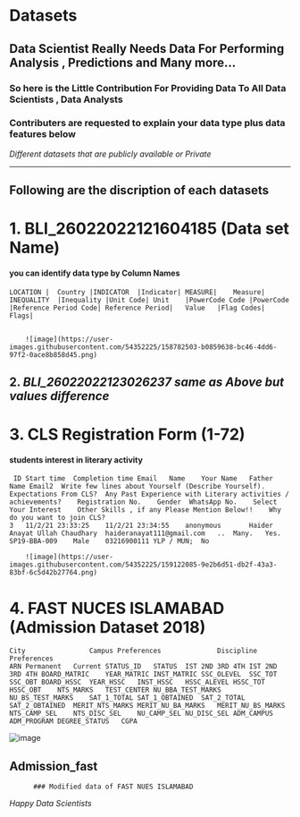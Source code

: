 # Datasets
## Data Scientist Really Needs Data For Performing Analysis , Predictions and Many more...
### So here is the Little Contribution For Providing Data To All Data Scientists , Data Analysts

### Contributers are requested to explain your data type plus data features below

_Different datasets that are publicly available or Private_

_________________________________________________________________________________________

## Following are the discription of each datasets 

# 1.   BLI_26022022121604185 (Data set Name) 
   #### you can identify data type by Column Names
                   
	LOCATION |	Country	|INDICATOR	|Indicator|	MEASURE|	Measure|	INEQUALITY	|Inequality	|Unit Code|	Unit	|PowerCode Code	|PowerCode	|Reference Period Code|	Reference Period|	Value	|Flag Codes|	Flags|
	
	
		![image](https://user-images.githubusercontent.com/54352225/158782503-b0859638-bc46-4dd6-97f2-0ace8b858d45.png)

## 2.    *BLI_26022022123026237 same as Above but values difference*

# 3.  CLS Registration Form (1-72) 
 #### students interest in literary activity
 
	 ID	Start time	Completion time	Email	Name	Your Name	Father Name	Email2	Write few lines about Yourself (Describe Yourself).	Expectations From CLS?	Any Past Experience with Literary activities / achievements?	Registration No.	Gender	WhatsApp No.	Select Your Interest	Other Skills , if any Please Mention Below!!	Why do you want to join CLS?
	3	11/2/21 23:33:25	11/2/21 23:34:55	anonymous		Haider	Anayat Ullah Chaudhary	haideranayat111@gmail.com 	..	Many.	Yes.	SP19-BBA-009 	Male	03216900111	YLP / MUN;	No	
	
		![image](https://user-images.githubusercontent.com/54352225/159122085-9e2b6d51-db2f-43a3-83bf-6c5d42b27764.png)

# 4. FAST NUCES ISLAMABAD (Admission Dataset 2018)

	City				Campus Preferences				Discipline Preferences																																		
	ARN	Permanent	Current	STATUS_ID	STATUS	IST	2ND	3RD	4TH	IST	2ND	3RD	4TH	BOARD_MATRIC	YEAR_MATRIC	INST_MATRIC	SSC_OLEVEL	SSC_TOT	SSC_OBT	BOARD_HSSC	YEAR_HSSC	INST_HSSC	HSSC_ALEVEL	HSSC_TOT	HSSC_OBT	NTS_MARKS	TEST_CENTER	NU_BBA_TEST_MARKS	NU_BS_TEST_MARKS	SAT_1_TOTAL	SAT_1_OBTAINED	SAT_2_TOTAL	SAT_2_OBTAINED	MERIT_NTS_MARKS	MERIT_NU_BA_MARKS	MERIT_NU_BS_MARKS	NTS_CAMP_SEL	NTS_DISC_SEL	NU_CAMP_SEL	NU_DISC_SEL	ADM_CAMPUS	ADM_PROGRAM	DEGREE_STATUS	CGPA
								
![image](https://user-images.githubusercontent.com/54352225/159282183-20e15898-43f1-43c5-b377-1e7ec4831e83.png)
 ## Admission_fast
 
          ### Modified data of FAST NUES ISLAMABAD


 
 



_Happy Data Scientists_
